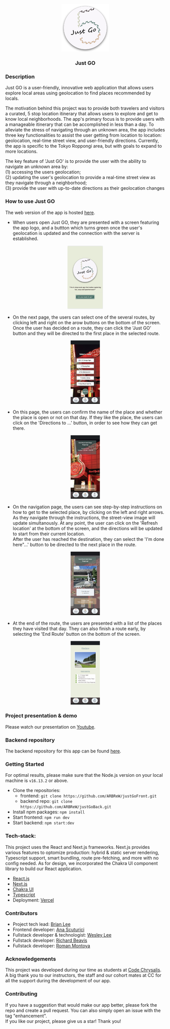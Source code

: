 <br />
<div align="center">
  <a href="https://github.com/ARBReW/justGoFront">
    <img src="public/logo.png" alt="Logo" width="150" height="150">
  </a>
<h3 align="center">Just GO</h3>
</div>

### Description

Just GO is a user-friendly, innovative web application that allows users explore local areas using geolocation to find places recommended by locals.  
  
The motivation behind this project was to provide both travelers and visitors a curated, 5 stop location itinerary that allows users to explore and get to know local neighborhoods. The app's primary focus is to provide users with a manageable itinerary that can be accomplished in less than a day. To alleviate the stress of navigating through an unknown area, the app includes three key functionalities to assist the user getting from location to location: geolocation, real-time street view, and user-friendly directions.   Currently, the app is specific to the Tokyo Roppongi area, but with goals to expand to more locations.   

The key feature of 'Just GO' is to provide the user with the ability to navigate an unknown area by:  
(1) accessing the users geolocation;  
(2) updating the user's geolocation to provide a real-time street view as they navigate through a neighborhood;  
(3) provide the user with up-to-date directions as their geolocation changes

### How to use Just GO
The web version of the app is hosted [here](https://justgo-cc24.herokuapp.com/).  

- When users open Just GO, they are presented with a screen featuring the app logo, and a buttton which turns green once the user's geolocation is updated and the connection with the server is established.    
<p align="center"> 
<a href=""><img src="./images/image5.png" alt="login-page" height="200px" margin="auto"></a>  
</p>  
  
- On the next page, the users can select one of the several routes, by clicking left and right on the arow buttons on the bottom of the screen. Once the user has decided on a route, they can click the 'Just GO' button and they will be directed to the first place in the selected route. 
<p align="center">  
<a href=""><img src="./images/image1.png" alt="route-page" height="200px" margin="auto"></a>  
</p>
  
- On this page, the users can confirm the name of the place and whether the place is open or not on that day. If they like the place, the users can click on the 'Directions to ...' button, in order to see how they can get there.  
<p align="center">   
<a href=""><img src="./images/image3.png" alt="place-page" height="200px" margin="auto"></a>
</p>
  
-  On the navigation page, the users can see step-by-step instructions on how to get to the selected place, by clicking on the left and right arrows. As they navigate through the instructions, the street-view image will update simultanously. At any point, the user can click on the 'Refresh location' at the bottom of the screen, and the directions will be updated to start from their current location.  
After the user has reached the destination, they can select the 'I'm done here"...' button to be directed to the next place in the route.
<p align="center">   
<a href=""><img src="./images/image4.png" alt="nav-page" height="200px" margin="auto"></a>  
</p>
  
- At the end of the route, the users are presented with a list of the places they have visited that day. They can also finish a route early, by selecting the 'End Route' button on the bottom of the screen.
<p align="center">   
<a href=""><img src="./images/image2.png" alt="trip-history" height="200px" margin="auto">
</p>
</a>

### Project presentation & demo

Please watch our presentation on [Youtube](https://www.youtube.com/watch?v=iNLA8MqJN6A&t=8s&ab_channel=CodeChrysalis%5B%E3%82%B3%E3%83%BC%E3%83%89%E3%82%AF%E3%83%AA%E3%82%B5%E3%83%AA%E3%82%B9%5D).


### Backend repository
The backend repository for this app can be found [here](https://github.com/ARBReW/justGoBack).  

### Getting Started 
For optimal results, please make sure that the Node.js version on your local machine is `v16.13.2` or above.  

- Clone the repositories:  
    - frontend:  ```git clone https://github.com/ARBReW/justGoFront.git```
    - backend repo:  ```git clone https://github.com/ARBReW/justGoBack.git```
- Install npm packages: `npm install`
- Start frontend:  `npm run dev`
- Start backend: `npm start:dev`

### Tech-stack:

This project uses the React and Next.js frameworks. Next.js provides various features to optomize production: hybrid & static server rendering, Typescript support, smart bundling, route pre-fetching, and more with no config needed. As for design, we incorporated the Chakra UI component library to build our React application.   

- [React.js](https://reactjs.org/) 
- [Next.js](https://nextjs.org/)
- [Chakra UI](https://chakra-ui.com/)
- [Typescript](https://www.typescriptlang.org/)
- Deployment: [Vercel](https://vercel.com/)

### Contributors
- Project tech lead: [Brian Lee](https://github.com/brianlee9090)
- Frontend developer: [Ana Scuturici](https://github.com/AnaScuturici)
- Fullstack developer & technologist: [Wesley Lee](https://github.com/leewes5928)
- Fullstack developer: [Richard Beavis](https://github.com/richardpbCC)
- Fullstack developer: [Roman Montoya](https://github.com/Roman4u)

### Acknowledgements
This project was developed during our time as students at [Code Chrysalis](https://www.codechrysalis.io/).  
A big thank you to our instructors, the staff and our cohort mates at CC for all the support during the development of our app.  

### Contributing  
If you have a suggestion that would make our app better, please fork the repo and create a pull request. You can also simply open an issue with the tag "enhancement".  
If you like our project, please give us a star! Thank you!
